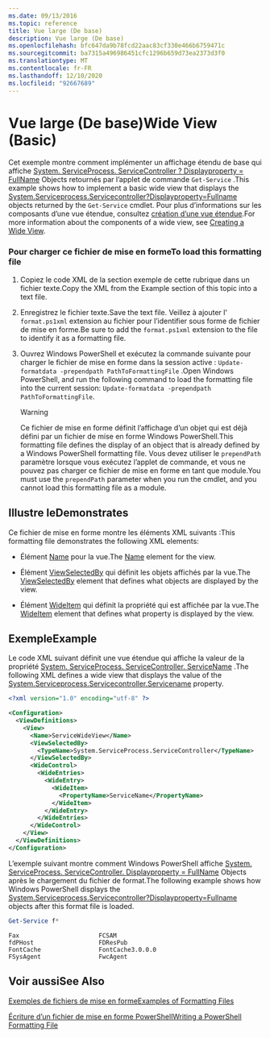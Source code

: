 ```yaml
---
ms.date: 09/13/2016
ms.topic: reference
title: Vue large (De base)
description: Vue large (De base)
ms.openlocfilehash: bfc647da9b78fcd22aac83cf330e466b6759471c
ms.sourcegitcommit: ba7315a496986451cfc1296b659d73ea2373d3f0
ms.translationtype: MT
ms.contentlocale: fr-FR
ms.lasthandoff: 12/10/2020
ms.locfileid: "92667689"
---
```

# <a name="wide-view-basic"></a><span data-ttu-id="75143-103">Vue large (De base)</span><span class="sxs-lookup"><span data-stu-id="75143-103">Wide View (Basic)</span></span>

<span data-ttu-id="75143-104">Cet exemple montre comment implémenter un affichage étendu de base qui affiche [System. ServiceProcess. ServiceController ? Displayproperty = FullName](/dotnet/api/System.ServiceProcess.ServiceController) Objects retournés par l’applet de commande `Get-Service` .</span><span class="sxs-lookup"><span data-stu-id="75143-104">This example shows how to implement a basic wide view that displays the [System.Serviceprocess.Servicecontroller?Displayproperty=Fullname](/dotnet/api/System.ServiceProcess.ServiceController) objects returned by the `Get-Service` cmdlet.</span></span> <span data-ttu-id="75143-105">Pour plus d’informations sur les composants d’une vue étendue, consultez [création d’une vue étendue](./creating-a-wide-view.md).</span><span class="sxs-lookup"><span data-stu-id="75143-105">For more information about the components of a wide view, see [Creating a Wide View](./creating-a-wide-view.md).</span></span>

### <a name="to-load-this-formatting-file"></a><span data-ttu-id="75143-106">Pour charger ce fichier de mise en forme</span><span class="sxs-lookup"><span data-stu-id="75143-106">To load this formatting file</span></span>

1. <span data-ttu-id="75143-107">Copiez le code XML de la section exemple de cette rubrique dans un fichier texte.</span><span class="sxs-lookup"><span data-stu-id="75143-107">Copy the XML from the Example section of this topic into a text file.</span></span>

2. <span data-ttu-id="75143-108">Enregistrez le fichier texte.</span><span class="sxs-lookup"><span data-stu-id="75143-108">Save the text file.</span></span> <span data-ttu-id="75143-109">Veillez à ajouter l' `format.ps1xml` extension au fichier pour l’identifier sous forme de fichier de mise en forme.</span><span class="sxs-lookup"><span data-stu-id="75143-109">Be sure to add the `format.ps1xml` extension to the file to identify it as a formatting file.</span></span>

3. <span data-ttu-id="75143-110">Ouvrez Windows PowerShell et exécutez la commande suivante pour charger le fichier de mise en forme dans la session active : `Update-formatdata -prependpath PathToFormattingFile` .</span><span class="sxs-lookup"><span data-stu-id="75143-110">Open Windows PowerShell, and run the following command to load the formatting file into the current session: `Update-formatdata -prependpath PathToFormattingFile`.</span></span>

   > [!WARNING]
   > <span data-ttu-id="75143-111">Ce fichier de mise en forme définit l’affichage d’un objet qui est déjà défini par un fichier de mise en forme Windows PowerShell.</span><span class="sxs-lookup"><span data-stu-id="75143-111">This formatting file defines the display of an object that is already defined by a Windows PowerShell formatting file.</span></span> <span data-ttu-id="75143-112">Vous devez utiliser le `prependPath` paramètre lorsque vous exécutez l’applet de commande, et vous ne pouvez pas charger ce fichier de mise en forme en tant que module.</span><span class="sxs-lookup"><span data-stu-id="75143-112">You must use the `prependPath` parameter when you run the cmdlet, and you cannot load this formatting file as a module.</span></span>

## <a name="demonstrates"></a><span data-ttu-id="75143-113">Illustre le</span><span class="sxs-lookup"><span data-stu-id="75143-113">Demonstrates</span></span>

<span data-ttu-id="75143-114">Ce fichier de mise en forme montre les éléments XML suivants :</span><span class="sxs-lookup"><span data-stu-id="75143-114">This formatting file demonstrates the following XML elements:</span></span>

- <span data-ttu-id="75143-115">Élément [Name](./name-element-for-view-format.md) pour la vue.</span><span class="sxs-lookup"><span data-stu-id="75143-115">The [Name](./name-element-for-view-format.md) element for the view.</span></span>

- <span data-ttu-id="75143-116">Élément [ViewSelectedBy](./viewselectedby-element-format.md) qui définit les objets affichés par la vue.</span><span class="sxs-lookup"><span data-stu-id="75143-116">The [ViewSelectedBy](./viewselectedby-element-format.md) element that defines what objects are displayed by the view.</span></span>

- <span data-ttu-id="75143-117">Élément [WideItem](./wideitem-element-for-widecontrol-format.md) qui définit la propriété qui est affichée par la vue.</span><span class="sxs-lookup"><span data-stu-id="75143-117">The [WideItem](./wideitem-element-for-widecontrol-format.md) element that defines what property is displayed by the view.</span></span>

## <a name="example"></a><span data-ttu-id="75143-118">Exemple</span><span class="sxs-lookup"><span data-stu-id="75143-118">Example</span></span>

<span data-ttu-id="75143-119">Le code XML suivant définit une vue étendue qui affiche la valeur de la propriété [System. ServiceProcess. ServiceController. ServiceName](/dotnet/api/System.ServiceProcess.ServiceController.ServiceName) .</span><span class="sxs-lookup"><span data-stu-id="75143-119">The following XML defines a wide view that displays the value of the [System.Serviceprocess.Servicecontroller.Servicename](/dotnet/api/System.ServiceProcess.ServiceController.ServiceName) property.</span></span>

```xml
<?xml version="1.0" encoding="utf-8" ?>

<Configuration>
  <ViewDefinitions>
    <View>
      <Name>ServiceWideView</Name>
      <ViewSelectedBy>
        <TypeName>System.ServiceProcess.ServiceController</TypeName>
      </ViewSelectedBy>
      <WideControl>
        <WideEntries>
          <WideEntry>
            <WideItem>
              <PropertyName>ServiceName</PropertyName>
            </WideItem>
          </WideEntry>
        </WideEntries>
      </WideControl>
    </View>
  </ViewDefinitions>
</Configuration>
```

<span data-ttu-id="75143-120">L’exemple suivant montre comment Windows PowerShell affiche [System. ServiceProcess. ServiceController. Displayproperty = FullName](/dotnet/api/System.ServiceProcess.ServiceController) Objects après le chargement du fichier de format.</span><span class="sxs-lookup"><span data-stu-id="75143-120">The following example shows how Windows PowerShell displays the [System.Serviceprocess.Servicecontroller?Displayproperty=Fullname](/dotnet/api/System.ServiceProcess.ServiceController) objects after this format file is loaded.</span></span>

```powershell
Get-Service f*
```

```output
Fax                      FCSAM
fdPHost                  FDResPub
FontCache                FontCache3.0.0.0
FSysAgent                FwcAgent
```

## <a name="see-also"></a><span data-ttu-id="75143-121">Voir aussi</span><span class="sxs-lookup"><span data-stu-id="75143-121">See Also</span></span>

[<span data-ttu-id="75143-122">Exemples de fichiers de mise en forme</span><span class="sxs-lookup"><span data-stu-id="75143-122">Examples of Formatting Files</span></span>](./examples-of-formatting-files.md)

[<span data-ttu-id="75143-123">Écriture d’un fichier de mise en forme PowerShell</span><span class="sxs-lookup"><span data-stu-id="75143-123">Writing a PowerShell Formatting File</span></span>](./writing-a-powershell-formatting-file.md)
